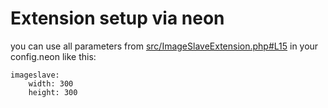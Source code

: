 # Extension setup via neon

you can use all parameters from [src/ImageSlaveExtension.php#L15](src/ImageSlaveExtension.php#L15) in your config.neon like this:

    imageslave:
        width: 300
        height: 300